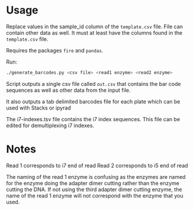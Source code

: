# Usage
Replace values in the sample_id column of the `template.csv` file. File
can contain other data as well. It must at least have the columns found
in the `template.csv` file.

Requires the packages `fire` and `pandas`.

Run:
```bash
./generate_barcodes.py <csv file> <read1 enzyme> <read2 enzyme> 
```
Script outputs a single csv file called `out.csv` that contains the bar code sequences 
as well as other data from the input file.

It also outputs a tab delimited barcodes file for each plate which can be used with Stacks or ipyrad

The i7-indexes.tsv file contains the i7 index sequences. This file can be edited for demultiplexing i7 indexes.

# Notes
Read 1 corresponds to i7 end of read
Read 2 corresponds to i5 end of read

The naming of the read 1 enzyme is confusing as the enzymes are named for 
the enzyme doing the adapter dimer cutting rather than the enzyme cutting the 
DNA. If not using the third adapter dimer cutting enzyme, the name of 
the read 1 enzyme will not correspond with the enzyme that you used. 
